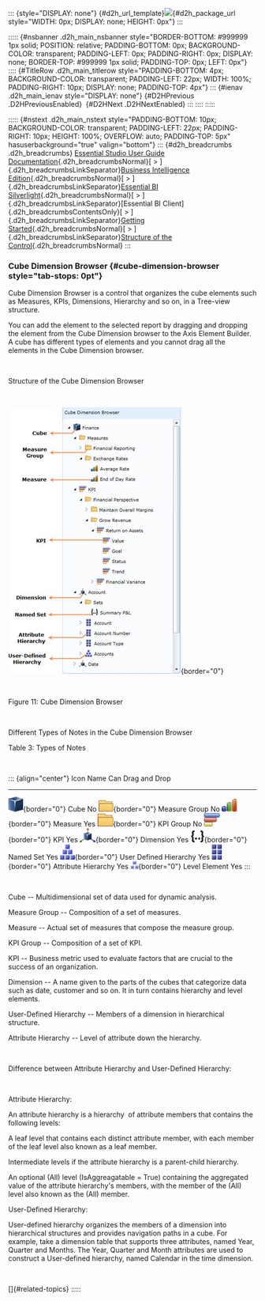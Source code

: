 ::: {style="DISPLAY: none"}
[](ms-xhelp:///?Id=d2h_url_template){#d2h_url_template}![](!package_url!){#d2h_package_url style="WIDTH: 0px; DISPLAY: none; HEIGHT: 0px"}
:::

::::: {#nsbanner .d2h_main_nsbanner style="BORDER-BOTTOM: #999999 1px solid; POSITION: relative; PADDING-BOTTOM: 0px; BACKGROUND-COLOR: transparent; PADDING-LEFT: 0px; PADDING-RIGHT: 0px; DISPLAY: none; BORDER-TOP: #999999 1px solid; PADDING-TOP: 0px; LEFT: 0px"}
:::: {#TitleRow .d2h_main_titlerow style="PADDING-BOTTOM: 4px; BACKGROUND-COLOR: transparent; PADDING-LEFT: 22px; WIDTH: 100%; PADDING-RIGHT: 10px; DISPLAY: none; PADDING-TOP: 4px"}
::: {#ienav .d2h_main_ienav style="DISPLAY: none"}
[](ms-xhelp:///?Id=c2c30790-e9f5-4e60-b28f-089b2bf378d1){#D2HPrevious .D2HPreviousEnabled}  [](ms-xhelp:///?Id=38dda546-7862-4631-9f03-fe6f99a883cf){#D2HNext .D2HNextEnabled}
:::
::::
:::::

::::: {#nstext .d2h_main_nstext style="PADDING-BOTTOM: 10px; BACKGROUND-COLOR: transparent; PADDING-LEFT: 22px; PADDING-RIGHT: 10px; HEIGHT: 100%; OVERFLOW: auto; PADDING-TOP: 5px" hasuserbackground="true" valign="bottom"}
::: {#d2h_breadcrumbs .d2h_breadcrumbs}
[Essential Studio User Guide Documentation](ms-xhelp:///?Id=12457748-09e3-4d74-a240-8e049cedf030){.d2h_breadcrumbsNormal}[ \> ]{.d2h_breadcrumbsLinkSeparator}[Business Intelligence Edition](ms-xhelp:///?Id=fdf33dd8-62b2-47b9-ad7b-fc50e590bca5){.d2h_breadcrumbsNormal}[ \> ]{.d2h_breadcrumbsLinkSeparator}[Essential BI Silverlight](ms-xhelp:///?Id=c006b39c-6aa2-4637-b7de-3e7b6cb3f9f9){.d2h_breadcrumbsNormal}[ \> ]{.d2h_breadcrumbsLinkSeparator}[Essential BI Client]{.d2h_breadcrumbsContentsOnly}[ \> ]{.d2h_breadcrumbsLinkSeparator}[Getting Started](ms-xhelp:///?Id=2e1ad51f-2428-46e4-ab7c-d12cb2ab2848){.d2h_breadcrumbsNormal}[ \> ]{.d2h_breadcrumbsLinkSeparator}[Structure of the Control](ms-xhelp:///?Id=c2c30790-e9f5-4e60-b28f-089b2bf378d1){.d2h_breadcrumbsNormal}
:::

### Cube Dimension Browser {#cube-dimension-browser style="tab-stops: 0pt"}

Cube Dimension Browser is a control that organizes the cube elements such as Measures, KPIs, Dimensions, Hierarchy and so on, in a Tree-view structure.

You can add the element to the selected report by dragging and dropping the element from the Cube Dimension browser to the Axis Element Builder. A cube has different types of elements and you cannot drag all the elements in the Cube Dimension browser.

 

Structure of the Cube Dimension Browser

 

![](ImagesExt/image50_11.jpg){border="0"}

 

Figure 11: Cube Dimension Browser

 

Different Types of Notes in the Cube Dimension Browser

Table 3: Types of Notes

 

::: {align="center"}
  Icon                                        Name                     Can Drag and Drop
  ------------------------------------------- ------------------------ -------------------
  ![](ImagesExt/image50_12.png){border="0"}   Cube                     No
  ![](ImagesExt/image50_13.png){border="0"}   Measure Group            No
  ![](ImagesExt/image50_14.png){border="0"}   Measure                  Yes
  ![](ImagesExt/image50_15.png){border="0"}   KPI Group                No
  ![](ImagesExt/image50_16.png){border="0"}   KPI                      Yes
  ![](ImagesExt/image50_17.png){border="0"}   Dimension                Yes
  ![](ImagesExt/image50_18.png){border="0"}   Named Set                Yes
  ![](ImagesExt/image50_19.png){border="0"}   User Defined Hierarchy   Yes
  ![](ImagesExt/image50_20.png){border="0"}   Attribute Hierarchy      Yes
  ![](ImagesExt/image50_21.png){border="0"}   Level Element            Yes
:::

 

Cube -- Multidimensional set of data used for dynamic analysis.

Measure Group -- Composition of a set of measures.

Measure -- Actual set of measures that compose the measure group.

KPI Group -- Composition of a set of KPI.

KPI -- Business metric used to evaluate factors that are crucial to the success of an organization.

Dimension -- A name given to the parts of the cubes that categorize data such as date, customer and so on. It in turn contains hierarchy and level elements.

User-Defined Hierarchy -- Members of a dimension in hierarchical structure.

Attribute Hierarchy -- Level of attribute down the hierarchy.

 

Difference between Attribute Hierarchy and User-Defined Hierarchy:

 

Attribute Hierarchy:

An attribute hierarchy is a hierarchy  of attribute members that contains the following levels:

A leaf level that contains each distinct attribute member, with each member of the leaf level also known as a leaf member.

Intermediate levels if the attribute hierarchy is a parent-child hierarchy.

An optional (All) level (IsAggreagatable = True) containing the aggregated value of the attribute hierarchy's members, with the member of the (All) level also known as the (All) member.

User-Defined Hierarchy:

User-defined hierarchy organizes the members of a dimension into hierarchical structures and provides navigation paths in a cube. For example, take a dimension table that supports three attributes, named Year, Quarter and Months. The Year, Quarter and Month attributes are used to construct a User-defined hierarchy, named Calendar in the time dimension.

 

[]{#related-topics}
:::::
